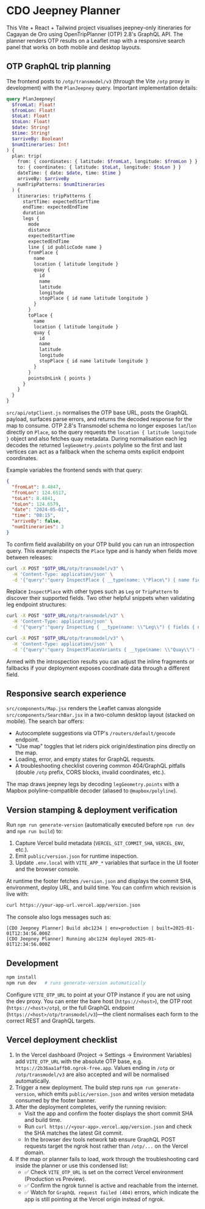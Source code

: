 # CDO Jeepney Planner

This Vite + React + Tailwind project visualises jeepney-only itineraries for Cagayan de Oro using OpenTripPlanner (OTP) 2.8's GraphQL API. The planner renders OTP results on a Leaflet map with a responsive search panel that works on both mobile and desktop layouts.

## OTP GraphQL trip planning

The frontend posts to `/otp/transmodel/v3` (through the Vite `/otp` proxy in development) with the `PlanJeepney` query. Important implementation details:

```graphql
query PlanJeepney(
  $fromLat: Float!
  $fromLon: Float!
  $toLat: Float!
  $toLon: Float!
  $date: String!
  $time: String!
  $arriveBy: Boolean!
  $numItineraries: Int!
) {
  plan: trip(
    from: { coordinates: { latitude: $fromLat, longitude: $fromLon } }
    to: { coordinates: { latitude: $toLat, longitude: $toLon } }
    dateTime: { date: $date, time: $time }
    arriveBy: $arriveBy
    numTripPatterns: $numItineraries
  ) {
    itineraries: tripPatterns {
      startTime: expectedStartTime
      endTime: expectedEndTime
      duration
      legs {
        mode
        distance
        expectedStartTime
        expectedEndTime
        line { id publicCode name }
        fromPlace {
          name
          location { latitude longitude }
          quay {
            id
            name
            latitude
            longitude
            stopPlace { id name latitude longitude }
          }
        }
        toPlace {
          name
          location { latitude longitude }
          quay {
            id
            name
            latitude
            longitude
            stopPlace { id name latitude longitude }
          }
        }
        pointsOnLink { points }
      }
    }
  }
}
```

`src/api/otpClient.js` normalises the OTP base URL, posts the GraphQL payload, surfaces parse errors, and returns the decoded response for the map to consume. OTP 2.8's Transmodel schema no longer exposes `lat`/`lon` directly on `Place`, so the query requests the `location { latitude longitude }` object and also fetches quay metadata. During normalisation each leg decodes the returned `legGeometry.points` polyline so the first and last vertices can act as a fallback when the schema omits explicit endpoint coordinates.

Example variables the frontend sends with that query:

```json
{
  "fromLat": 8.4847,
  "fromLon": 124.6517,
  "toLat": 8.4841,
  "toLon": 124.6579,
  "date": "2024-05-01",
  "time": "08:15",
  "arriveBy": false,
  "numItineraries": 3
}
```

To confirm field availability on your OTP build you can run an introspection query. This example inspects the `Place` type and is handy when fields move between releases:

```bash
curl -X POST "$OTP_URL/otp/transmodel/v3" \
  -H 'Content-Type: application/json' \
  -d '{"query":"query InspectPlace { __type(name: \"Place\") { name fields { name type { name kind ofType { name kind } } } } }"}'
```

Replace `InspectPlace` with other types such as `Leg` or `TripPattern` to discover their supported fields. Two other helpful snippets when validating leg endpoint structures:

```bash
curl -X POST "$OTP_URL/otp/transmodel/v3" \
  -H 'Content-Type: application/json' \
  -d '{"query":"query InspectLeg { __type(name: \\"Leg\\") { fields { name type { name kind ofType { name kind } } } } }"}'

curl -X POST "$OTP_URL/otp/transmodel/v3" \
  -H 'Content-Type: application/json' \
  -d '{"query":"query InspectPlaceVariants { __type(name: \\"Quay\\") { fields { name type { name kind ofType { name kind } } } } __type(name: \\"StopPlace\\") { fields { name type { name kind ofType { name kind } } } } }"}'
```

Armed with the introspection results you can adjust the inline fragments or fallbacks if your deployment exposes coordinate data through a different field.

## Responsive search experience

`src/components/Map.jsx` renders the Leaflet canvas alongside `src/components/SearchBar.jsx` in a two-column desktop layout (stacked on mobile). The search bar offers:

- Autocomplete suggestions via OTP's `/routers/default/geocode` endpoint.
- "Use map" toggles that let riders pick origin/destination pins directly on the map.
- Loading, error, and empty states for GraphQL requests.
- A troubleshooting checklist covering common 404/GraphQL pitfalls (double `/otp` prefix, CORS blocks, invalid coordinates, etc.).

The map draws jeepney legs by decoding `legGeometry.points` with a Mapbox polyline-compatible decoder (aliased to `@mapbox/polyline`).

## Version stamping & deployment verification

Run `npm run generate-version` (automatically executed before `npm run dev` and `npm run build`) to:

1. Capture Vercel build metadata (`VERCEL_GIT_COMMIT_SHA`, `VERCEL_ENV`, etc.).
2. Emit `public/version.json` for runtime inspection.
3. Update `.env.local` with `VITE_APP_*` variables that surface in the UI footer and the browser console.

At runtime the footer fetches `/version.json` and displays the commit SHA, environment, deploy URL, and build time. You can confirm which revision is live with:

```bash
curl https://your-app-url.vercel.app/version.json
```

The console also logs messages such as:

```
[CDO Jeepney Planner] Build abc1234 | env=production | built=2025-01-01T12:34:56.000Z
[CDO Jeepney Planner] Running abc1234 deployed 2025-01-01T12:34:56.000Z
```

## Development

```bash
npm install
npm run dev   # runs generate-version automatically
```

Configure `VITE_OTP_URL` to point at your OTP instance if you are not using the dev proxy.
You can enter the bare host (`https://<host>`), the OTP root (`https://<host>/otp`), or the
full GraphQL endpoint (`https://<host>/otp/transmodel/v3`)—the client normalises each form
to the correct REST and GraphQL targets.

## Vercel deployment checklist

1. In the Vercel dashboard (Project → Settings → Environment Variables) add
   `VITE_OTP_URL` with the absolute OTP base, e.g. `https://2b36aa1affb0.ngrok-free.app`.
   Values ending in `/otp` or `/otp/transmodel/v3` are also accepted and will be
   normalised automatically.
2. Trigger a new deployment. The build step runs `npm run generate-version`, which emits
   `public/version.json` and writes version metadata consumed by the footer banner.
3. After the deployment completes, verify the running revision:
   - Visit the app and confirm the footer displays the short commit SHA and build time.
   - Run `curl https://<your-app>.vercel.app/version.json` and check the SHA matches the
     latest Git commit.
   - In the browser dev tools network tab ensure GraphQL POST requests target the ngrok
     host rather than `/otp/...` on the Vercel domain.
4. If the map or planner fails to load, work through the troubleshooting card inside the
   planner or use this condensed list:
   - ✅ Check `VITE_OTP_URL` is set on the correct Vercel environment (Production vs Preview).
   - ✅ Confirm the ngrok tunnel is active and reachable from the internet.
   - ✅ Watch for `GraphQL request failed (404)` errors, which indicate the app is still
     pointing at the Vercel origin instead of ngrok.
